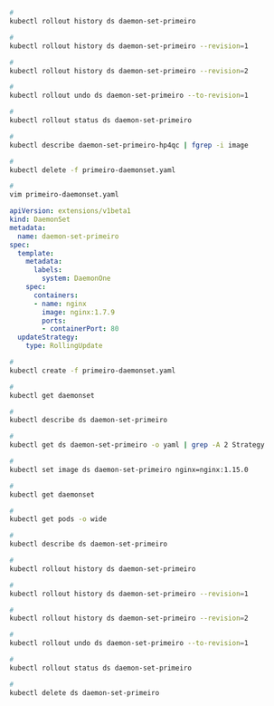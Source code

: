 # 


```bash
#
kubectl rollout history ds daemon-set-primeiro
```

```bash
#
kubectl rollout history ds daemon-set-primeiro --revision=1
```

```bash
#
kubectl rollout history ds daemon-set-primeiro --revision=2
```

```bash
#
kubectl rollout undo ds daemon-set-primeiro --to-revision=1
```

```bash
#
kubectl rollout status ds daemon-set-primeiro
```

```bash
#
kubectl describe daemon-set-primeiro-hp4qc | fgrep -i image
```

```bash
#
kubectl delete -f primeiro-daemonset.yaml
```


```bash
#
vim primeiro-daemonset.yaml
```

```yaml
apiVersion: extensions/v1beta1
kind: DaemonSet
metadata:
  name: daemon-set-primeiro
spec:
  template:
    metadata:
      labels:
        system: DaemonOne
    spec:
      containers:
      - name: nginx
        image: nginx:1.7.9
        ports:
        - containerPort: 80
  updateStrategy:
    type: RollingUpdate
```

```bash
#
kubectl create -f primeiro-daemonset.yaml
```

```bash
#
kubectl get daemonset
```

```bash
#
kubectl describe ds daemon-set-primeiro
```

```bash
#
kubectl get ds daemon-set-primeiro -o yaml | grep -A 2 Strategy
```

```bash
#
kubectl set image ds daemon-set-primeiro nginx=nginx:1.15.0
```

```bash
#
kubectl get daemonset
```

```bash
#
kubectl get pods -o wide
```

```bash
#
kubectl describe ds daemon-set-primeiro
```

```bash
#
kubectl rollout history ds daemon-set-primeiro
```

```bash
#
kubectl rollout history ds daemon-set-primeiro --revision=1
```

```bash
#
kubectl rollout history ds daemon-set-primeiro --revision=2
```

```bash
#
kubectl rollout undo ds daemon-set-primeiro --to-revision=1
```

```bash
#
kubectl rollout status ds daemon-set-primeiro
```

```bash
#
kubectl delete ds daemon-set-primeiro
```